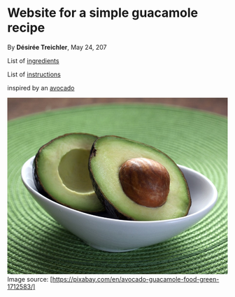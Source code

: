 # Website for a simple guacamole recipe

By **Désirée Treichler**, May 24, 207

List of [ingredients](ingredients)

List of [instructions](instructions)

inspired by an [avocado](https://cdn.authoritynutrition.com/wp-content/uploads/2014/09/avocado-sliced-in-half.jpg)

![](avocado-1712583_960_720.jpg)
Image source: [https://pixabay.com/en/avocado-guacamole-food-green-1712583/] 
